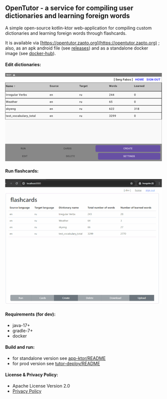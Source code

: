 ## OpenTutor - a service for compiling user dictionaries and learning foreign words

A simple open-source kotlin-ktor web-application for compiling custom dictionaries and learning foreign words through
flashcards.

It is available via [https://opentutor.zapto.org](https://opentutor.zapto.org) ;
also, as an apk android file (see [releases](https://github.com/crowdproj/opentutor/releases))
and as a standalone docker image
(see [docker-hub](https://hub.docker.com/repository/docker/sszuev/open-tutor-standalone/)).

#### Edit dictionaries:

![edit dictionary](./flashcards-edit.gif)

#### Run flashcards:

![run flashcards](./flashcards-run.gif)

#### Requirements (for dev):

- java-17+
- gradle-7+
- docker

#### Build and run:

- for standalone version see [app-ktor/README](./app-ktor/README.md)
- for prod version see [tutor-deploy/README](./tutor-deploy/README.md)

#### License & Privacy Policy:

- Apache License Version 2.0
- [Privacy Policy](https://crowdproj.github.io/opentutor/privacy.html)
